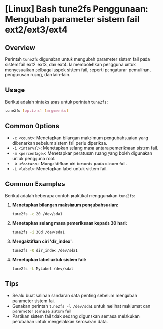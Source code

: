 # [Linux] Bash tune2fs Penggunaan: Mengubah parameter sistem fail ext2/ext3/ext4

## Overview
Perintah `tune2fs` digunakan untuk mengubah parameter sistem fail pada sistem fail ext2, ext3, dan ext4. Ia membolehkan pengguna untuk menyesuaikan pelbagai aspek sistem fail, seperti pengaturan pemulihan, pengurusan ruang, dan lain-lain.

## Usage
Berikut adalah sintaks asas untuk perintah `tune2fs`:

```bash
tune2fs [options] [arguments]
```

## Common Options
- `-c <count>`: Menetapkan bilangan maksimum pengubahsuaian yang dibenarkan sebelum sistem fail perlu diperiksa.
- `-i <interval>`: Menetapkan selang masa antara pemeriksaan sistem fail.
- `-m <percentage>`: Menetapkan peratusan ruang yang boleh digunakan untuk pengguna root.
- `-O <feature>`: Mengaktifkan ciri tertentu pada sistem fail.
- `-L <label>`: Menetapkan label untuk sistem fail.

## Common Examples
Berikut adalah beberapa contoh praktikal menggunakan `tune2fs`:

1. **Menetapkan bilangan maksimum pengubahsuaian:**
   ```bash
   tune2fs -c 20 /dev/sda1
   ```

2. **Menetapkan selang masa pemeriksaan kepada 30 hari:**
   ```bash
   tune2fs -i 30d /dev/sda1
   ```

3. **Mengaktifkan ciri 'dir_index':**
   ```bash
   tune2fs -O dir_index /dev/sda1
   ```

4. **Menetapkan label untuk sistem fail:**
   ```bash
   tune2fs -L MyLabel /dev/sda1
   ```

## Tips
- Selalu buat salinan sandaran data penting sebelum mengubah parameter sistem fail.
- Gunakan perintah `tune2fs -l /dev/sda1` untuk melihat maklumat dan parameter semasa sistem fail.
- Pastikan sistem fail tidak sedang digunakan semasa melakukan perubahan untuk mengelakkan kerosakan data.